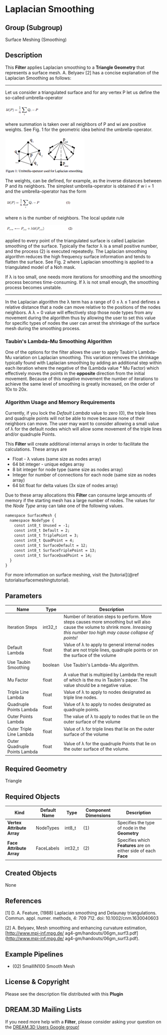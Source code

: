 # Laplacian Smoothing


## Group (Subgroup) ##

Surface Meshing (Smoothing)

## Description ##

This **Filter** applies Laplacian smoothing to a **Triangle Geometry** that represents a surface mesh. A. Belyaev [2] has a concise explanation of the Laplacian Smoothing as follows:

---------------------------

Let us consider a triangulated surface and for any vertex P let us define the so-called umbrella-operator

![](Images/Laplacian_Fig1.png)

where summation is taken over all neighbors of P and wi are positive
weights. See Fig. 1 for the geometric idea behind the umbrella-operator.

![](Images/Laplacian_Fig2.png)

The weights, can be defined, for example, as the inverse distances between P and its neighbors. The simplest umbrella-operator is obtained if *w* i = 1 and the umbrella-operator has the form

![](Images/Laplacian_Eq1.png)

where n is the number of neighbors. The local update rule

![](Images/Laplacian_Eq2.png)


applied to every point of the triangulated surface is called Laplacian smoothing of the surface. Typically the factor &lambda; is a small positive number, and the process (2) is executed repeatedly. The Laplacian smoothing algorithm reduces the high frequency surface information and tends to flatten the surface. See Fig. 2 where Laplacian smoothing is applied to a triangulated model of a Noh mask.

If &lambda; is too small, one needs more iterations for smoothing and the smoothing process becomes time-consuming. If &lambda; is not small enough, the smoothing process becomes unstable. 

---------------------------

In the Laplacian algorithm the &lambda; term has a range of 0 &le; &lambda; &le; 1 and defines a relative distance that a node can move relative to the positions of the nodes neighbors. A &lambda; = 0 value will effectively stop those node types from any movement during the algorithm thus by allowing the user to set this value for specific types of nodes the user can arrest the shrinkage of the surface mesh during the smoothing process.


### Taubin's Lambda-Mu Smoothing Algorithm ##

One of the options for the filter allows the user to apply Taubin's Lambda-Mu variation on Laplacian smoothing. This variation removes the shrinkage typically found with Laplacian smoothing by adding an additional step within each iteration where the negative of the (Lambda value \* Mu Factor) which effectively moves the points in the **opposite** direction from the initial movement. Because of this negative movement the number of iterations to achieve the same level of smoothing is greatly increased, on the order of 10x to 20x.

### Algorithm Usage and Memory Requirements ###

Currently, if you lock the _Default Lambda_ value to zero (0), the triple lines and quadruple points will not be able to move because none of their neighbors can move. The user may want to consider allowing a small value of &lambda; for the default nodes which will allow some movement of the triple lines and/or quadruple Points. 

This **Filter** will create additional internal arrays in order to facilitate the calculations. These arrays are

- Float - &lambda; values (same size as nodes array)
- 64 bit integer - unique edges array
- 8 bit integer for node type (same size as nodes array)
- Integer for number of connections for each node (same size as nodes array)
- 64 bit float for delta values (3x size of nodes array)

Due to these array allocations this **Filter** can consume large amounts of memory if the starting mesh has a large number of nodes. 
The values for the _Node Type_ array can take one of the following values.

    namespace SurfaceMesh {
      namespace NodeType {
        const int8_t Unused = -1;
        const int8_t Default = 2;
        const int8_t TriplePoint = 3;
        const int8_t QuadPoint = 4;
        const int8_t SurfaceDefault = 12;
        const int8_t SurfaceTriplePoint = 13;
        const int8_t SurfaceQuadPoint = 14;
      }
    }

For more information on surface meshing, visit the [tutorial](@ref tutorialsurfacemeshingtutorial).


## Parameters ##

| Name | Type | Description |
|------|------|-------------|
| Iteration Steps | int32_t | Number of iteration steps to perform. More steps causes more smoothing but will also cause the volume to shrink more. _Inreasing this number too high may cause collapse of points!_ |
| Default Lambda | float | Value of &lambda; to apply to general internal nodes that are not triple lines, quadruple points or on the surface of the volume |
| Use Taubin Smoothing | boolean | Use Taubin's Lambda-Mu algorithm. |
| Mu Factor | float | A value that is multipied by Lambda the result of which is the *mu* in Taubin's paper. The value should be a negative value. |
| Triple Line Lambda | float | Value of &lambda; to apply to nodes designated as triple line nodes. |
| Quadruple Points Lambda | float | Value of &lambda; to apply to nodes designated as quadruple points. |
| Outer Points Lambda | float | The value of &lambda; to apply to nodes that lie on the outer surface of the volume |
| Outer Triple Line Lambda | float | Value of &lambda; for triple lines that lie on the outer surface of the volume |
| Outer Quadruple Points Lambda | float | Value of &lambda; for the quadruple Points that lie on the outer surface of the volume. |

## Required Geometry ##

Triangle

## Required Objects ##

| Kind | Default Name | Type | Component Dimensions | Description |
|------|--------------|------|----------------------|-------------|
| **Vertex Attribute Array** | NodeTypes | int8_t | (1) | Specifies the type of node in the **Geometry** |
| **Face Attribute Array** | FaceLabels | int32_t | (2) | Specifies which **Features** are on either side of each **Face** |

## Created Objects ##

None

## References ##

[1] D. A. Feature, (1988) Laplacian smoothing and Delaunay triangulations. Commun. appl. numer. methods, 4: 709   712. doi: 10.1002/cnm.1630040603

[2] A. Belyaev,    Mesh smoothing and enhancing curvature estimation,    [http://www.mpi-inf.mpg.de/   ag4-gm/handouts/06gm_surf3.pdf](http://www.mpi-inf.mpg.de/   ag4-gm/handouts/06gm_surf3.pdf).


## Example Pipelines ##

+ (02) SmallIN100 Smooth Mesh

## License & Copyright ##

Please see the description file distributed with this **Plugin**

## DREAM.3D Mailing Lists ##

If you need more help with a **Filter**, please consider asking your question on the [DREAM.3D Users Google group!](https://groups.google.com/forum/?hl=en#!forum/dream3d-users)


